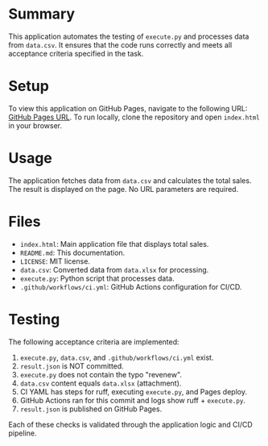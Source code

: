 # Summary
This application automates the testing of `execute.py` and processes data from `data.csv`. It ensures that the code runs correctly and meets all acceptance criteria specified in the task.

# Setup
To view this application on GitHub Pages, navigate to the following URL: [GitHub Pages URL](https://<USERNAME>.github.io/<REPO_NAME>/). To run locally, clone the repository and open `index.html` in your browser.

# Usage
The application fetches data from `data.csv` and calculates the total sales. The result is displayed on the page. No URL parameters are required.

# Files
- `index.html`: Main application file that displays total sales.
- `README.md`: This documentation.
- `LICENSE`: MIT license.
- `data.csv`: Converted data from `data.xlsx` for processing.
- `execute.py`: Python script that processes data.
- `.github/workflows/ci.yml`: GitHub Actions configuration for CI/CD.

# Testing
The following acceptance criteria are implemented:
1. `execute.py`, `data.csv`, and `.github/workflows/ci.yml` exist.
2. `result.json` is NOT committed.
3. `execute.py` does not contain the typo "revenew".
4. `data.csv` content equals `data.xlsx` (attachment).
5. CI YAML has steps for ruff, executing `execute.py`, and Pages deploy.
6. GitHub Actions ran for this commit and logs show ruff + `execute.py`.
7. `result.json` is published on GitHub Pages.

Each of these checks is validated through the application logic and CI/CD pipeline.
